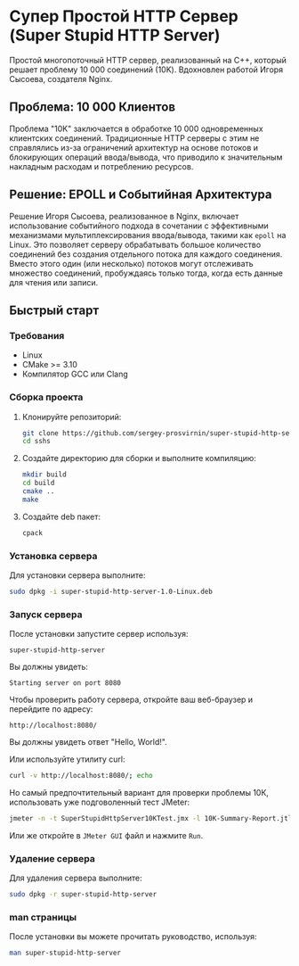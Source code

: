 
# Супер Простой HTTP Сервер (Super Stupid HTTP Server)
Простой многопоточный HTTP сервер, реализованный на C++, который решает проблему 10 000 соединений (10K). Вдохновлен работой Игоря Сысоева, создателя Nginx.

## Проблема: 10 000 Клиентов

Проблема "10K" заключается в обработке 10 000 одновременных клиентских соединений. Традиционные HTTP серверы с этим не справлялись из-за ограничений архитектур на основе потоков и блокирующих операций ввода/вывода, что приводило к значительным накладным расходам и потреблению ресурсов.

## Решение: EPOLL и Событийная Архитектура

Решение Игоря Сысоева, реализованное в Nginx, включает использование событийного подхода в сочетании с эффективными механизмами мультиплексирования ввода/вывода, такими как `epoll` на Linux. Это позволяет серверу обрабатывать большое количество соединений без создания отдельного потока для каждого соединения. Вместо этого один (или несколько) потоков могут отслеживать множество соединений, пробуждаясь только тогда, когда есть данные для чтения или записи.

## Быстрый старт

### Требования

- Linux
- CMake >= 3.10
- Компилятор GCC или Clang

### Сборка проекта

1. Клонируйте репозиторий:
    ```sh
    git clone https://github.com/sergey-prosvirnin/super-stupid-http-server.git
    cd sshs
    ```

2. Создайте директорию для сборки и выполните компиляцию:
    ```sh
    mkdir build
    cd build
    cmake ..
    make
    ```

3. Создайте deb пакет:
    ```sh
    cpack
    ```

### Установка сервера

Для установки сервера выполните:

```sh
sudo dpkg -i super-stupid-http-server-1.0-Linux.deb
```

### Запуск сервера

После установки запустите сервер используя:

`super-stupid-http-server`

Вы должны увидеть:

`Starting server on port 8080`

Чтобы проверить работу сервера, откройте ваш веб-браузер и перейдите по адресу:

`http://localhost:8080/`

Вы должны увидеть ответ "Hello, World!".

Или используйте утилиту curl:

```sh
curl -v http://localhost:8080/; echo
````

Но самый предпочтительный вариант для проверки проблемы 10К, использовать уже подговоленный тест JMeter:

```sh
jmeter -n -t SuperStupidHttpServer10KTest.jmx -l 10K-Summary-Report.jtl
````

Или же откройте в `JMeter GUI` файл и нажмите `Run`.

### Удаление сервера

Для удаления сервера выполните:
```sh
sudo dpkg -r super-stupid-http-server
````
### man страницы

После установки вы можете прочитать руководство, используя:
```sh
man super-stupid-http-server
```